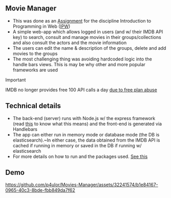 ## Movie Manager
- This was done as an [Assignment](./AssignmentPaper.md) for the discipline Introduction to Programming in Web ([IPW](https://www.isel.pt/en/leic/introduction-internet-programming))
- A simple web-app which allows logged in users (and w/ their IMDB API key) to search, consult and manage movies in their groups/collections and also consult the actors and the movie information
- The users can edit the name & description of the groups, delete and add movies to the groups
- The most challenging thing was avoiding hardcoded logic into the handle bars views. This is may be why other and more popular frameworks are used

> [!IMPORTANT]  
> IMDB no longer provides free 100 API calls a day [due to free plan abuse](https://imdb-api.com/account/tickets)

## Technical details
- The back-end (server) runs with Node.js w/ the express framework (read [this](https://developer.mozilla.org/en-US/docs/Learn/Server-side/Express_Nodejs/Introduction) to know what this means) and the front-end is generated via Handlebars
- The app can either run in memory mode or database mode (the DB is elasticsearch).~In either case, the data obtained from the IMDB API is cached if running in memory or saved in the DB if running w/ elasticsearch
- For more details on how to run and the packages used. [See this](./code/README.md)

## Demo



https://github.com/p4ulor/Movies-Manager/assets/32241574/b1e84167-0965-40c3-8bde-fbb849da7f62


